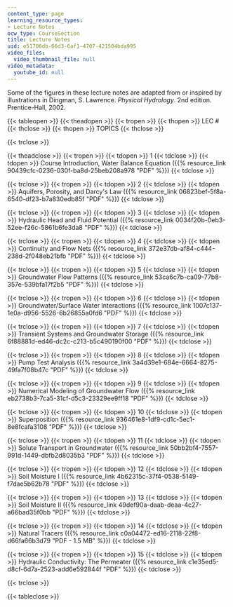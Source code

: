 ```yaml
---
content_type: page
learning_resource_types:
- Lecture Notes
ocw_type: CourseSection
title: Lecture Notes
uid: e51706db-66d3-6af1-4707-421504bda995
video_files:
  video_thumbnail_file: null
video_metadata:
  youtube_id: null
---
```


Some of the figures in these lecture notes are adapted from or inspired by illustrations in Dingman, S. Lawrence. _Physical Hydrology_. 2nd edition. Prentice-Hall, 2002.

{{< tableopen >}}
{{< theadopen >}}
{{< tropen >}}
{{< thopen >}}
LEC #
{{< thclose >}}
{{< thopen >}}
TOPICS
{{< thclose >}}

{{< trclose >}}

{{< theadclose >}}
{{< tropen >}}
{{< tdopen >}}
1
{{< tdclose >}}
{{< tdopen >}}
Course Introduction, Water Balance Equation ({{% resource_link 90439cfc-0236-030f-ba8d-25beb208a978 "PDF" %}})
{{< tdclose >}}

{{< trclose >}}
{{< tropen >}}
{{< tdopen >}}
2
{{< tdclose >}}
{{< tdopen >}}
Aquifers, Porosity, and Darcy's Law ({{% resource_link 06823bef-5f8a-6540-df23-b7a830edb85f "PDF" %}})
{{< tdclose >}}

{{< trclose >}}
{{< tropen >}}
{{< tdopen >}}
3
{{< tdclose >}}
{{< tdopen >}}
Hydraulic Head and Fluid Potential ({{% resource_link 0034f20b-0eb3-52ee-f26c-5861b6fe3da8 "PDF" %}})
{{< tdclose >}}

{{< trclose >}}
{{< tropen >}}
{{< tdopen >}}
4
{{< tdclose >}}
{{< tdopen >}}
Continuity and Flow Nets ({{% resource_link 372e37db-af84-c444-238d-2f048eb21bfb "PDF" %}})
{{< tdclose >}}

{{< trclose >}}
{{< tropen >}}
{{< tdopen >}}
5
{{< tdclose >}}
{{< tdopen >}}
Groundwater Flow Patterns ({{% resource_link 53ca6c7b-ca09-77b8-357e-539bfa17f2b5 "PDF" %}})
{{< tdclose >}}

{{< trclose >}}
{{< tropen >}}
{{< tdopen >}}
6
{{< tdclose >}}
{{< tdopen >}}
Groundwater/Surface Water Interactions ({{% resource_link 1007c137-1e0a-d956-5526-6b26855a0fd6 "PDF" %}})
{{< tdclose >}}

{{< trclose >}}
{{< tropen >}}
{{< tdopen >}}
7
{{< tdclose >}}
{{< tdopen >}}
Transient Systems and Groundwater Storage ({{% resource_link 6f88881d-ed46-dc2c-c213-b5c490190f00 "PDF" %}})
{{< tdclose >}}

{{< trclose >}}
{{< tropen >}}
{{< tdopen >}}
8
{{< tdclose >}}
{{< tdopen >}}
Pump Test Analysis ({{% resource_link 3a4d39e1-684e-6664-8275-49fa7f08b47c "PDF" %}})
{{< tdclose >}}

{{< trclose >}}
{{< tropen >}}
{{< tdopen >}}
9
{{< tdclose >}}
{{< tdopen >}}
Numerical Modeling of Groundwater Flow ({{% resource_link eb2738b3-7ca5-31cf-d5c3-23329ee9ff18 "PDF" %}})
{{< tdclose >}}

{{< trclose >}}
{{< tropen >}}
{{< tdopen >}}
10
{{< tdclose >}}
{{< tdopen >}}
Superposition ({{% resource_link 936461e8-1df9-cd1c-5ec1-8e8fcafa3108 "PDF" %}})
{{< tdclose >}}

{{< trclose >}}
{{< tropen >}}
{{< tdopen >}}
11
{{< tdclose >}}
{{< tdopen >}}
Solute Transport in Groundwater ({{% resource_link 50bb2bf4-7557-991d-1449-dbfb2d8035b3 "PDF" %}})
{{< tdclose >}}

{{< trclose >}}
{{< tropen >}}
{{< tdopen >}}
12
{{< tdclose >}}
{{< tdopen >}}
Soil Moisture I ({{% resource_link 4b62315c-37f4-0538-5149-f7dae5b62b78 "PDF" %}})
{{< tdclose >}}

{{< trclose >}}
{{< tropen >}}
{{< tdopen >}}
13
{{< tdclose >}}
{{< tdopen >}}
Soil Moisture II ({{% resource_link 49def90a-daab-deaa-4c27-a66bad35f0bb "PDF" %}})
{{< tdclose >}}

{{< trclose >}}
{{< tropen >}}
{{< tdopen >}}
14
{{< tdclose >}}
{{< tdopen >}}
Natural Tracers ({{% resource_link c0a04472-ed16-2118-22f8-d66fa66b3d79 "PDF - 1.5 MB" %}})
{{< tdclose >}}

{{< trclose >}}
{{< tropen >}}
{{< tdopen >}}
15
{{< tdclose >}}
{{< tdopen >}}
Hydraulic Conductivity: The Permeater ({{% resource_link c1e35ed5-d8cf-6d7a-2523-add6e592844f "PDF" %}})
{{< tdclose >}}

{{< trclose >}}

{{< tableclose >}}